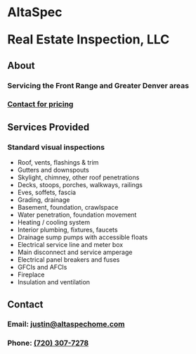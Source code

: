 <link href="style.css" rel="stylesheet" />
<h1>
  <p>AltaSpec</p>
  <p>Real Estate Inspection, LLC</p>
</h1>

## About

### Servicing the Front Range and Greater Denver areas
### [Contact for pricing](#contact)

## Services Provided
### Standard visual inspections
* Roof, vents, flashings & trim
* Gutters and downspouts
* Skylight, chimney, other roof penetrations
* Decks, stoops, porches, walkways, railings
* Eves, soffets, fascia
* Grading, drainage
* Basement, foundation, crawlspace
* Water penetration, foundation movement
* Heating / cooling system
* Interior plumbing, fixtures, faucets
* Drainage sump pumps with accessible floats
* Electrical service line and meter box
* Main disconnect and service amperage
* Electrical panel breakers and fuses
* GFCIs and AFCIs
* Fireplace
* Insulation and ventilation

## Contact
### Email: [justin@altaspechome.com](mailto:justin@altaspechome.com)
### Phone: [(720) 307-7278](tel:7203077278)
